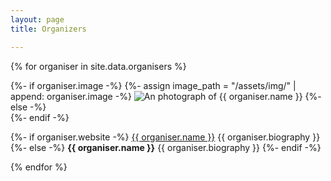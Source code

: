 ```yaml
---
layout: page
title: Organizers

---
```



{% for organiser in site.data.organisers %}
<div class="d-flex my-5">
  <div class="flex-shrink-0">
		{%- if organiser.image -%}
		{%- assign image_path = "/assets/img/" | append: organiser.image -%}
    <img src="{{ image_path | relative_url }}" alt="An photograph of {{ organiser.name }}" title="{{ organiser.name }}" class="organiser-image rounded">
		{%- else -%}
		<div class="d-block organiser-image"></div>
		{%- endif -%}
  </div>
  <div class="flex-grow-1 ms-md-5 ms-3">
    <p>
			{%- if organiser.website -%}
			<a href="{{ organiser.website }}" title="Visit {{ organiser.name }}'s website">{{ organiser.name }}</a> {{ organiser.biography }}
			{%- else -%}
			<strong>{{ organiser.name }}</strong> {{ organiser.biography }}
			{%- endif -%}
		</p>
  </div>
</div>
{% endfor %}
